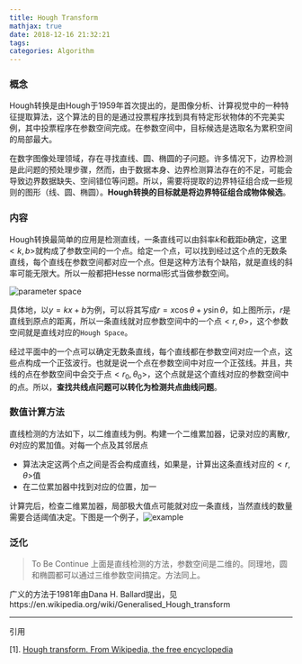 ```yaml
---
title: Hough Transform
mathjax: true
date: 2018-12-16 21:32:21
tags: 
categories: Algorithm
---
```


### 概念
Hough转换是由Hough于1959年首次提出的，是图像分析、计算视觉中的一种特征提取算法，这个算法的目的是通过投票程序找到具有特定形状物体的不完美实例，其中投票程序在参数空间完成。在参数空间中，目标候选是选取名为累积空间的局部最大。

在数字图像处理领域，存在寻找直线、圆、椭圆的子问题。许多情况下，边界检测是此问题的预处理步骤，然而，由于数据本身、边界检测算法存在的不足，可能会导致边界数据缺失、空间错位等问题。所以，需要将提取的边界特征组合成一些规则的图形（线、圆、椭圆）。**Hough转换的目标就是将边界特征组合成物体候选**。

### 内容
Hough转换最简单的应用是检测直线，一条直线可以由斜率$k$和截距$b$确定，这里$<k,b>$就构成了参数空间的一个点。给定一个点，可以找到经过这个点的无数条直线，每个直线在参数空间都对应一个点。但是这种方法有个缺陷，就是直线的斜率可能无限大。所以一般都把Hesse normal形式当做参数空间。

![parameter space](/images/hough-transform-1.jpg)

具体地，以$y=kx+b$为例，可以将其写成$r=x\cos\theta+y\sin\theta$，如上图所示，$r$是直线到原点的距离，所以一条直线就对应参数空间中的一个点$<r,\theta>$，这个参数空间就是直线对应的`Hough Space`。

经过平面中的一个点可以确定无数条直线，每个直线都在参数空间对应一个点，这些点构成一个正弦波行。也就是说一个点在参数空间中对应一个正弦线。并且，共线的点在参数空间中会交于点$<r_0,\theta_0>$，这个点就是这个直线对应的参数空间中的点。所以，**查找共线点问题可以转化为检测共点曲线问题**。

### 数值计算方法
直线检测的方法如下，以二维直线为例。构建一个二维累加器，记录对应的离散$r,\theta$对应的累加值。对每一个点及其邻居点
- 算法决定这两个点之间是否会构成直线，如果是，计算出这条直线对应的$<r,\theta>$值
- 在二位累加器中找到对应的位置，加一

计算完后，检查二维累加器，局部极大值点可能就对应一条直线，当然直线的数量需要合适阈值决定。下图是一个例子，![example](http://ww1.sinaimg.cn/mw690/9bcfe727ly1fwzy5ji9qgj218g0mq0vr.jpg)


### 泛化
> To Be Continue
上面是直线检测的方法，参数空间是二维的。同理地，圆和椭圆都可以通过三维参数空间搞定。方法同上。

广义的方法于1981年由Dana H. Ballard提出，见https://en.wikipedia.org/wiki/Generalised_Hough_transform


---

引用

[1]. [Hough transform. From Wikipedia, the free encyclopedia](https://en.wikipedia.org/wiki/Hough_transform)


